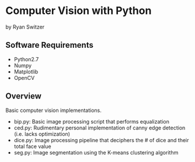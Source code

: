 # Computer Vision with Python
by Ryan Switzer

## Software Requirements
* Python2.7
* Numpy
* Matplotlib
* OpenCV

## Overview
Basic computer vision implementations.
* bip.py: Basic image processing script that performs equalization
* ced.py: Rudimentary personal implementation of canny edge detection (i.e. lacks optimization)
* dice.py: Image processing pipeline that deciphers the # of dice and their total face value
* seg.py: Image segmentation using the K-means clustering algorithm
